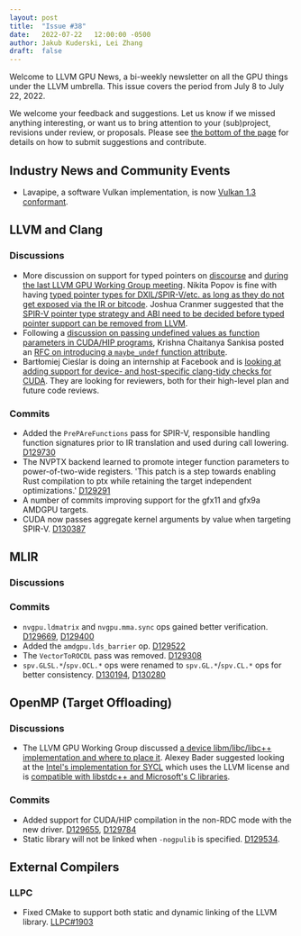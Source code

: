 ```yaml
---
layout: post
title:  "Issue #38"
date:   2022-07-22   12:00:00 -0500
author: Jakub Kuderski, Lei Zhang
draft:  false
---
```


Welcome to LLVM GPU News, a bi-weekly newsletter on all the GPU things under the LLVM umbrella.
This issue covers the period from July 8 to July 22, 2022.

We welcome your feedback and suggestions. Let us know if we missed anything interesting, or want us to bring attention to your (sub)project, revisions under review, or proposals. Please see [the bottom of the page](https://llvm-gpu-news.github.io/about/) for details on how to submit suggestions and contribute.


## Industry News and Community Events

* Lavapipe, a software Vulkan implementation, is now [Vulkan 1.3 conformant](https://www.khronos.org/conformance/adopters/conformant-products#submission_696).


##  LLVM and Clang

### Discussions

* More discussion on support for typed pointers on [discourse](https://discourse.llvm.org/t/rfc-better-support-for-typed-pointers-in-an-opaque-pointer-world/63339) and [during the last LLVM GPU Working Group meeting](https://docs.google.com/document/d/1m_oSe1HwtWdQ2JUmMRTAVHbUS7Dv4MRsqptiYcgK6iI/edit#bookmark=id.kd3brjs5gbxm). Nikita Popov is fine with having [typed pointer types for DXIL/SPIR-V/etc. as long as they do not get exposed via the IR or bitcode](https://discourse.llvm.org/t/rfc-better-support-for-typed-pointers-in-an-opaque-pointer-world/63339/26).  Joshua Cranmer suggested that the [SPIR-V pointer type strategy and ABI need to be decided before typed pointer support can be removed from LLVM](https://discourse.llvm.org/t/rfc-better-support-for-typed-pointers-in-an-opaque-pointer-world/63339/28).
* Following a [discussion on passing undefined values as function parameters in CUDA/HIP programs](https://docs.google.com/document/d/1m_oSe1HwtWdQ2JUmMRTAVHbUS7Dv4MRsqptiYcgK6iI/edit#bookmark=id.kd3brjs5gbxm), Krishna Chaitanya Sankisa posted an [RFC on introducing a `maybe_undef` function attribute](https://discourse.llvm.org/t/llvm-dev-rfc-d130224-introduce-maybe-undef-attribute-for-function-arguments-which-accepts-undef-values/63980).
* Bartłomiej Cieślar is doing an internship at Facebook and is [looking at adding support for device- and host-specific clang-tidy checks for CUDA](https://discourse.llvm.org/t/cuda-support-for-clang-tidy/64023). They are looking for reviewers, both for their high-level plan and future code reviews.

### Commits

* Added the `PrePAreFunctions` pass for SPIR-V, responsible handling function signatures prior to IR translation and used during call lowering. [D129730](https://reviews.llvm.org/D129730)
* The NVPTX backend learned to promote integer function parameters to power-of-two-wide registers. 'This patch is a step towards enabling Rust compilation to ptx while retaining the target independent optimizations.' [D129291](https://reviews.llvm.org/D129291)
* A number of commits improving support for the gfx11 and gfx9a AMDGPU targets.
* CUDA now passes aggregate kernel arguments by value when targeting SPIR-V. [D130387](https://reviews.llvm.org/D130387)


## MLIR

### Discussions

### Commits

* `nvgpu.ldmatrix` and `nvgpu.mma.sync` ops gained better verification. [D129669](https://reviews.llvm.org/D129669), [D129400](https://reviews.llvm.org/D129400)
* Added the `amdgpu.lds_barrier` op. [D129522](https://reviews.llvm.org/D129522)
*  The `VectorToROCDL` pass was removed. [D129308](https://reviews.llvm.org/D129308)
* `spv.GLSL.*`/`spv.OCL.*` ops were renamed to `spv.GL.*`/`spv.CL.*` ops for better consistency. [D130194](https://reviews.llvm.org/D130194), [D130280](https://reviews.llvm.org/D130280)


## OpenMP (Target Offloading)

### Discussions

* The LLVM GPU Working Group discussed [a device libm/libc/libc++ implementation and where to place it](https://docs.google.com/document/d/1m_oSe1HwtWdQ2JUmMRTAVHbUS7Dv4MRsqptiYcgK6iI/edit#bookmark=id.kd3brjs5gbxm). Alexey Bader suggested looking at the [Intel's implementation for SYCL](https://github.com/intel/llvm/tree/sycl/libdevice) which uses the LLVM license and is [compatible with libstdc++ and Microsoft's C libraries](https://github.com/intel/llvm/blob/a0bfab17b94064a7aa7fe12d105d29d22cf86e1f/sycl/doc/extensions/supported/C-CXX-StandardLibrary.rst).

### Commits

* Added support for CUDA/HIP compilation in the non-RDC mode with the new driver. [D129655](https://reviews.llvm.org/D129655), [D129784](https://reviews.llvm.org/D129784)
* Static library will not be linked when `-nogpulib` is specified. [D129534](https://reviews.llvm.org/D129534).

## External Compilers

### LLPC

* Fixed CMake to support both static and dynamic linking of the LLVM library. [LLPC#1903](https://github.com/GPUOpen-Drivers/llpc/pull/1903)
